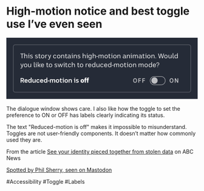 # High-motion notice and best toggle use I’ve even seen

![Dialogue window asking if the user want to activate the reduced-motion preference, as the story contains high-motion animation](./assets/reduced-motion-toggle.jpeg)

The dialogue window shows care. I also like how the toggle to set the preference to ON or OFF has labels clearly indicating its status.

The text "Reduced-motion is off" makes it impossible to misunderstand. Toggles are not user-friendly components. It doesn’t matter how commonly used they are.

From the article [See your identity pieced together from stolen data](https://www.abc.net.au/news/2023-05-18/data-breaches-your-identity-interactive/102175688) on ABC News

[Spotted by Phil Sherry, seen on Mastodon](https://indieweb.social/@philsherry@home.social/110397186223695094)

#Accessibility #Toggle #Labels